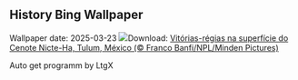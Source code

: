 ## History Bing Wallpaper
Wallpaper date: 2025-03-23
![](https://www.bing.com/th?id=OHR.CenoteLilies_PT-BR8794888130_UHD.jpg&w=1000)Download: [Vitórias-régias na superfície do Cenote Nicte-Ha, Tulum, México (© Franco Banfi/NPL/Minden Pictures)](https://www.bing.com/th?id=OHR.CenoteLilies_PT-BR8794888130_UHD.jpg)

Auto get programm by LtgX
